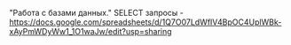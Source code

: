 "Работа с базами данных."
SELECT запросы - https://docs.google.com/spreadsheets/d/1Q7O07LdWfIV4BpOC4UplWBk-xAyPmWDyWw1_1O1waJw/edit?usp=sharing
